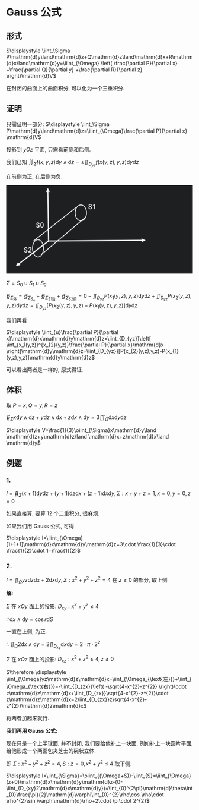 # Gauss 公式

## 形式

$\displaystyle \iint_\Sigma P\mathrm{d}y\land\mathrm{d}z+Q\mathrm{d}z\land\mathrm{d}x+R\mathrm{d}x\land\mathrm{d}y=\iiint_{\Omega} \left( \frac{\partial P}{\partial x} +\frac{\partial Q}{\partial y} +\frac{\partial R}{\partial z}  \right)\mathrm{d}V$

在封闭的曲面上的曲面积分, 可以化为一个三重积分.

## 证明

只需证明一部分: $\displaystyle \iint_\Sigma P\mathrm{d}y\land\mathrm{d}z=\iiint_{\Omega}\frac{\partial P}{\partial x} \mathrm{d}V$

投影到 $yOz$ 平面, 只需看前侧和后侧.

我们已知 $\displaystyle \iint_\Sigma f(x,y,z)\mathrm{d}y\land\mathrm{d}z=\pm \iint_{D_{yz}}f(x(y,z),y,z)\mathrm{d}y\mathrm{d}z$

在前侧为正, 在后侧为负.

![](images/2021-05-14-08-36-40.png)

$\Sigma=S_0\cup S_1\cup S_2$

$\displaystyle \oiint_{\Sigma_{\text{外}}}=\oiint_{\Sigma_{S_0}}+\oiint_{\Sigma_{S\text{1后}}}+\oiint_{\Sigma_{S\text{2前}}}=0-\iint_{D_{yz}}P(x_{1}(y,z),y,z)\mathrm{d}y\mathrm{d}z+\iint_{D_{yz}}P(x_{2}(y,z),y,z)\mathrm{d}y\mathrm{d}z=\iint_{D_{yz}}[P(x_{2}(y,z),y,z)-P(x_{1}(y,z),y,z)]\mathrm{d}y\mathrm{d}z$

我们再看

$\displaystyle  \iint_{u}\frac{\partial P}{\partial x}\mathrm{d}x\mathrm{d}y\mathrm{d}z=\iint_{D_{yz}}\left[ \int_{x_1(y,z)}^{x_{2}(y,z)}\frac{\partial P}{\partial x}\mathrm{d}x \right]\mathrm{d}y\mathrm{d}z=\iint_{D_{yz}}[P(x_{2}(y,z),y,z)-P(x_{1}(y,z),y,z)]\mathrm{d}y\mathrm{d}z$

可以看出两者是一样的, 原式得证.

## 体积

取 $P=x, Q=y, R=z$

$\displaystyle \oiint_{\Sigma}x\mathrm{d}y\land \mathrm{d}z+y\mathrm{d}z\land \mathrm{d}x+z\mathrm{d}x\land \mathrm{d}y=3 \iiint_{\Omega}\mathrm{d}x\mathrm{d}y\mathrm{d}z$

$\displaystyle V=\frac{1}{3}\oiint_{\Sigma}x\mathrm{d}y\land \mathrm{d}z+y\mathrm{d}z\land \mathrm{d}x+z\mathrm{d}x\land \mathrm{d}y$

## 例题

### 1.

$\displaystyle  I=\oiint_{\Sigma}(x+1)\mathrm{d}y\mathrm{d}z+(y+1)\mathrm{d}z\mathrm{d}x+(z+1)\mathrm{d}x\mathrm{d}y, \Sigma: x+y+z=1, x=0,y=0,z=0$

如果直接算, 要算 $12$ 个二重积分, 很麻烦.

如果我们用 Gauss 公式, 可得

$\displaystyle I=\iiint_{\Omega}[1+1+1]\mathrm{d}x\mathrm{d}y\mathrm{d}z=3\cdot \frac{1}{3}\cdot \frac{1}{2}\cdot 1=\frac{1}{2}$

### 2.

$\displaystyle I=\iint_{\Omega}yz\mathrm{d}z\mathrm{d}x+2\mathrm{d}x\mathrm{d}y, \Sigma: x^{2}+y^{2}+z^{2}=4$ 在 $z\geqslant 0$ 的部分, 取上侧

**解:**

$\Sigma$ 在 $xOy$ 面上的投影: $D_{xy}: x^{2}+y^{2}\leqslant 4$

$\because \mathrm{d}x\land \mathrm{d}y=\cos r\mathrm{d}S$

一直在上侧, 为正.

$\therefore \displaystyle \iint_{\Omega}2\mathrm{d}x\land \mathrm{d}y=2\iint_{D_{xy}}\mathrm{d}x\mathrm{d}y=2\cdot \pi\cdot 2^{2}$

$\Sigma$ 在 $xOz$ 面上的投影: $D_{xz}: x^{2}+z^{2}\leqslant 4, z\geqslant 0$

$\therefore \displaystyle \iint_{\Omega}yz\mathrm{d}z\mathrm{d}x=\iint_{\Omega_{\text{左}}}+\iint_{\Omega_{\text{右}}}=-\iint_{D_{zx}}\left( -\sqrt{4-x^{2}-z^{2}} \right)\cdot z\mathrm{d}z\mathrm{d}x+\iint_{D_{zx}}\sqrt{4-x^{2}-z^{2}}\cdot z\mathrm{d}z\mathrm{d}x=2\iint_{D_{zx}}z\sqrt{4-x^{2}-z^{2}}\mathrm{d}z\mathrm{d}x$

将两者加起来就行.

**我们再用 Gauss 公式:**

现在只是一个上半球面, 并不封闭, 我们要给他补上一块面, 例如补上一块圆片平面, 给他形成一个两面包夹芝士的碗状立体.

即 $\Sigma: x^{2}+y^{2}+z^{2}=4, S:z=0, x^{2}+y^{2}\leqslant 4$ 取下侧.

$\displaystyle I=\iint_{\Sigma}=\oiint_{(\Omega+S)}-\iint_{S}=\iint_{\Omega}(z+0)\mathrm{d}x\mathrm{d}y\mathrm{d}z-(0-\iint_{D_{xy}2\mathrm{d}x\mathrm{d}y})=\int_{0}^{2\pi}\mathrm{d}\theta\int_{0}\frac{\pi}{2}\mathrm{d}\varphi\int_{0}^{2}\rho\cos \rho\cdot \rho^{2}\sin \varphi\mathrm{d}\rho+2\cdot \pi\cdot 2^{2}$


